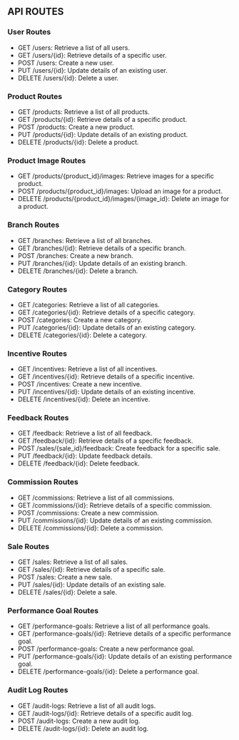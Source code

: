 ## API ROUTES

### User Routes
- GET /users: Retrieve a list of all users.
- GET /users/{id}: Retrieve details of a specific user.
- POST /users: Create a new user.
- PUT /users/{id}: Update details of an existing user.
- DELETE /users/{id}: Delete a user.

### Product Routes
- GET /products: Retrieve a list of all products.
- GET /products/{id}: Retrieve details of a specific product.
- POST /products: Create a new product.
- PUT /products/{id}: Update details of an existing product.
- DELETE /products/{id}: Delete a product.

### Product Image Routes
- GET /products/{product_id}/images: Retrieve images for a specific product.
- POST /products/{product_id}/images: Upload an image for a product.
- DELETE /products/{product_id}/images/{image_id}: Delete an image for a product.

### Branch Routes
- GET /branches: Retrieve a list of all branches.
- GET /branches/{id}: Retrieve details of a specific branch.
- POST /branches: Create a new branch.
- PUT /branches/{id}: Update details of an existing branch.
- DELETE /branches/{id}: Delete a branch.

### Category Routes
- GET /categories: Retrieve a list of all categories.
- GET /categories/{id}: Retrieve details of a specific category.
- POST /categories: Create a new category.
- PUT /categories/{id}: Update details of an existing category.
- DELETE /categories/{id}: Delete a category.

### Incentive Routes
- GET /incentives: Retrieve a list of all incentives.
- GET /incentives/{id}: Retrieve details of a specific incentive.
- POST /incentives: Create a new incentive.
- PUT /incentives/{id}: Update details of an existing incentive.
- DELETE /incentives/{id}: Delete an incentive.

### Feedback Routes
- GET /feedback: Retrieve a list of all feedback.
- GET /feedback/{id}: Retrieve details of a specific feedback.
- POST /sales/{sale_id}/feedback: Create feedback for a specific sale.
- PUT /feedback/{id}: Update feedback details.
- DELETE /feedback/{id}: Delete feedback.

### Commission Routes
- GET /commissions: Retrieve a list of all commissions.
- GET /commissions/{id}: Retrieve details of a specific commission.
- POST /commissions: Create a new commission.
- PUT /commissions/{id}: Update details of an existing commission.
- DELETE /commissions/{id}: Delete a commission.

### Sale Routes
- GET /sales: Retrieve a list of all sales.
- GET /sales/{id}: Retrieve details of a specific sale.
- POST /sales: Create a new sale.
- PUT /sales/{id}: Update details of an existing sale.
- DELETE /sales/{id}: Delete a sale.

### Performance Goal Routes
- GET /performance-goals: Retrieve a list of all performance goals.
- GET /performance-goals/{id}: Retrieve details of a specific performance goal.
- POST /performance-goals: Create a new performance goal.
- PUT /performance-goals/{id}: Update details of an existing performance goal.
- DELETE /performance-goals/{id}: Delete a performance goal.

### Audit Log Routes
- GET /audit-logs: Retrieve a list of all audit logs.
- GET /audit-logs/{id}: Retrieve details of a specific audit log.
- POST /audit-logs: Create a new audit log.
- DELETE /audit-logs/{id}: Delete an audit log.

